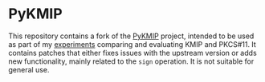 # PyKMIP

This repository contains a fork of the [PyKMIP](https://github.com/OpenKMIP/PyKMIP)
project, intended to be used as part of my [experiments](https://github.com/gabrielskoglund/kmip-vs-pkcs1)
comparing and evaluating KMIP and PKCS#11. It contains patches that either fixes issues with the
upstream version or adds new functionality, mainly related to the `sign` operation.
It is not suitable for general use.
